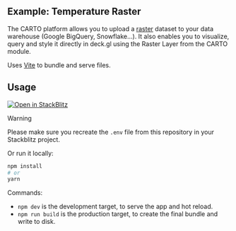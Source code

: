 ## Example: Temperature Raster

The CARTO platform allows you to upload a [raster](https://docs.carto.com/data-and-analysis/analytics-toolbox-for-bigquery/sql-reference/raster) dataset to your data warehouse (Google BigQuery, Snowflake...). It also enables you to visualize, query and style it directly in deck.gl using the Raster Layer from the CARTO module.

Uses [Vite](https://vitejs.dev/) to bundle and serve files.

## Usage

[![Open in StackBlitz](https://developer.stackblitz.com/img/open_in_stackblitz.svg)](https://stackblitz.com/github/CartoDB/deck.gl-examples/tree/master/raster-temperature?file=index.ts)

> [!WARNING]
> Please make sure you recreate the `.env` file from this repository in your Stackblitz project.

Or run it locally:

```bash
npm install
# or
yarn
```

Commands:

- `npm dev` is the development target, to serve the app and hot reload.
- `npm run build` is the production target, to create the final bundle and write to disk.
